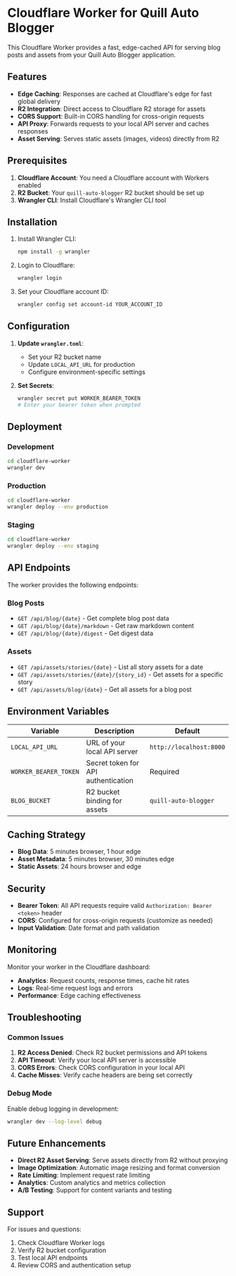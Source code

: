 # Cloudflare Worker for Quill Auto Blogger

This Cloudflare Worker provides a fast, edge-cached API for serving blog posts and assets from your Quill Auto Blogger application.

## Features

- **Edge Caching**: Responses are cached at Cloudflare's edge for fast global delivery
- **R2 Integration**: Direct access to Cloudflare R2 storage for assets
- **CORS Support**: Built-in CORS handling for cross-origin requests
- **API Proxy**: Forwards requests to your local API server and caches responses
- **Asset Serving**: Serves static assets (images, videos) directly from R2

## Prerequisites

1. **Cloudflare Account**: You need a Cloudflare account with Workers enabled
2. **R2 Bucket**: Your `quill-auto-blogger` R2 bucket should be set up
3. **Wrangler CLI**: Install Cloudflare's Wrangler CLI tool

## Installation

1. Install Wrangler CLI:
   ```bash
   npm install -g wrangler
   ```

2. Login to Cloudflare:
   ```bash
   wrangler login
   ```

3. Set your Cloudflare account ID:
   ```bash
   wrangler config set account-id YOUR_ACCOUNT_ID
   ```

## Configuration

1. **Update `wrangler.toml`**:
   - Set your R2 bucket name
   - Update `LOCAL_API_URL` for production
   - Configure environment-specific settings

2. **Set Secrets**:
   ```bash
   wrangler secret put WORKER_BEARER_TOKEN
   # Enter your bearer token when prompted
   ```

## Deployment

### Development
```bash
cd cloudflare-worker
wrangler dev
```

### Production
```bash
cd cloudflare-worker
wrangler deploy --env production
```

### Staging
```bash
cd cloudflare-worker
wrangler deploy --env staging
```

## API Endpoints

The worker provides the following endpoints:

### Blog Posts
- `GET /api/blog/{date}` - Get complete blog post data
- `GET /api/blog/{date}/markdown` - Get raw markdown content
- `GET /api/blog/{date}/digest` - Get digest data

### Assets
- `GET /api/assets/stories/{date}` - List all story assets for a date
- `GET /api/assets/stories/{date}/{story_id}` - Get assets for a specific story
- `GET /api/assets/blog/{date}` - Get all assets for a blog post

## Environment Variables

| Variable | Description | Default |
|----------|-------------|---------|
| `LOCAL_API_URL` | URL of your local API server | `http://localhost:8000` |
| `WORKER_BEARER_TOKEN` | Secret token for API authentication | Required |
| `BLOG_BUCKET` | R2 bucket binding for assets | `quill-auto-blogger` |

## Caching Strategy

- **Blog Data**: 5 minutes browser, 1 hour edge
- **Asset Metadata**: 5 minutes browser, 30 minutes edge
- **Static Assets**: 24 hours browser and edge

## Security

- **Bearer Token**: All API requests require valid `Authorization: Bearer <token>` header
- **CORS**: Configured for cross-origin requests (customize as needed)
- **Input Validation**: Date format and path validation

## Monitoring

Monitor your worker in the Cloudflare dashboard:
- **Analytics**: Request counts, response times, cache hit rates
- **Logs**: Real-time request logs and errors
- **Performance**: Edge caching effectiveness

## Troubleshooting

### Common Issues

1. **R2 Access Denied**: Check R2 bucket permissions and API tokens
2. **API Timeout**: Verify your local API server is accessible
3. **CORS Errors**: Check CORS configuration in your local API
4. **Cache Misses**: Verify cache headers are being set correctly

### Debug Mode

Enable debug logging in development:
```bash
wrangler dev --log-level debug
```

## Future Enhancements

- **Direct R2 Asset Serving**: Serve assets directly from R2 without proxying
- **Image Optimization**: Automatic image resizing and format conversion
- **Rate Limiting**: Implement request rate limiting
- **Analytics**: Custom analytics and metrics collection
- **A/B Testing**: Support for content variants and testing

## Support

For issues and questions:
1. Check Cloudflare Worker logs
2. Verify R2 bucket configuration
3. Test local API endpoints
4. Review CORS and authentication setup
